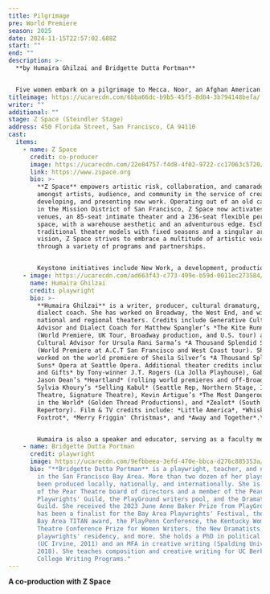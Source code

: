 ```yaml
---
title: Pilgrimage
pre: World Premiere
season: 2025
date: 2024-11-15T22:57:02.688Z
start: ""
end: ""
description: >-
  **b﻿y Humaira Ghilzai and Bridgette Dutta Portman**


  Five women embark on a pilgrimage to Mecca. Noor, an Afghan American immigrant, must fulfill her sister’s last wish. Her daughter, Maryam, a tech CEO, seeks to evade her legal woes, while Noor’s nieces—estranged sisters Sosan and Nadia—must complete the pilgrimage to claim their inheritance. Meanwhile, Fatima, a Black Muslim convert and Nadia’s best friend, hopes to find her biological mother. Will this pilgrimage bring the five women closer, or will secrets, rivalries, and old wounds tear them apart?
titleimage: https://ucarecdn.com/6bba66dc-b9b5-45f5-8d84-3b794148befa/
writer: ""
additional: ""
stage: Z Space (Steindler Stage)
address: 450 Florida Street, San Francisco, CA 94110
cast:
  items:
    - name: Z Space
      credit: co-producer
      image: https://ucarecdn.com/22e84757-f4d8-4f02-9722-cc17063c5720/
      link: https://www.zspace.org
      bio: >-
        **Z Space** empowers artistic risk, collaboration, and camaraderie
        amongst artists, audience, and community in the service of creating,
        developing, and presenting new work. Operating out of an old can factory
        in the Mission District of San Francisco, Z Space now activates two
        venues, an 85-seat intimate theater and a 236-seat flexible performance
        space, with a warehouse aesthetic and an adventurous edge. Eschewing
        traditional theater models with fixed seasons and a singular artistic
        vision, Z Space strives to embrace a multitude of artistic voices
        through a variety of programs and partnerships. 


        Keystone initiatives include New Work, a development, production, and presentation program that supports artists and ensembles from conception to realization of unique works; [Word for Word](https://www.zspace.org/aboutwordforword), a resident performing arts company that transforms works of literature verbatim to the stage; [Youth Arts](https://www.zspace.org/yaoverview), an arts education program promoting literacy and creativity; the [Curated Rental Program](https://www.zspace.org/rent), which opens our venues for use by a variety of artists and arts groups; and the [Residency Program](https://www.zspace.org/residencies) which provide an artistic home for artists and organizations in search of growth and community as they develop their artistic voice. Annually, we reach approximately 22,000 audience members, 800 youth and children through Youth Arts, and approximately 50 small and mid-size arts organizations.
    - image: https://ucarecdn.com/ad663f43-c773-499e-b59d-0011ec273584/
      name: Humaira Ghilzai
      credit: playwright
      bio: >-
        **Humaira Ghilzai** is a writer, producer, cultural dramaturg, and
        dialect coach. She has worked on Broadway, the West End, and with
        national and regional theaters. Credits include Generative Cultural
        Advisor and Dialect Coach for Matthew Spangler’s *The Kite Runner*
        (World Premiere, UK Tour, Broadway production, and U.S. tour) and
        Cultural Advisor for Ursula Rani Sarma’s *A Thousand Splendid Suns*
        (World Premiere at A.C.T San Francisco and West Coast tour). She also
        worked on the world premiere of Sheila Silver’s *A Thousand Splendid
        Suns* Opera at Seattle Opera. Additional theater credits include *Blood
        and Gifts* by Tony-winner J.T. Rogers (La Jolla Playhouse), Gabriel
        Jason Dean’s *Heartland* (rolling world premieres and off-Broadway),
        Sylvia Khoury’s *Selling Kabul* (Seattle Rep, Northern Stage, Interact
        Theatre, Signature Theatre), Kevin Artigue’s *The Most Dangerous Highway
        in the World* (Golden Thread Productions), and *Zealot* (South Coast
        Repertory). Film & TV credits include: *Little America*, *Whiskey Tango
        Foxtrot*, *Merry Friggin' Christmas*, and *Away and Together*.\


        Humaira is also a speaker and educator, serving as a faculty member for *The Immigration Experience in California Through Literature and History* at San Jose State University’s 2024/25 National Endowment for the Humanities Summer Institute. She serves on the Board of Trustees for Golden Thread Productions.
    - name: Bridgette Dutta Portman
      credit: playwright
      image: https://ucarecdn.com/9efbbeea-3efd-470e-bbca-d276c885353a/
      bio: "**Bridgette Dutta Portman** is a playwright, teacher, and novelist based
        in the San Francisco Bay Area. More than two dozen of her plays have
        been produced locally, nationally, and internationally. She is president
        of the Pear Theatre board of directors and a member of the Pear
        Playwrights' Guild, the PlayGround writers pool, and the Dramatists'
        Guild. She received the 2023 June Anne Baker Prize from PlayGround, and
        has been a finalist for the Bay Area Playwrights' Festival, the Theatre
        Bay Area TITAN award, the PlayPenn Conference, the Kentucky Women’s
        Theatre Conference Prize for Women Writers, the New Dramatists
        playwrights' residency, and more. She holds a PhD in political science
        (UC Irvine, 2011) and an MFA in creative writing (Spalding University,
        2018). She teaches composition and creative writing for UC Berkeley's
        College Writing Programs."
---
```

 **A co-production with Z Space**